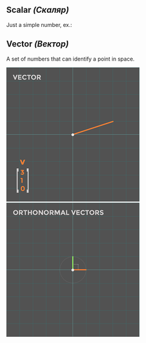 
## Scalar _(Скаляр)_
Just a simple number, ex.: 


## Vector _(Вектор)_
A set of numbers that can identify a point in space. 

![Vector](/Images/vector.png)
![Vector](/Images/OrthonormalVectors.gif)

